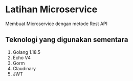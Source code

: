 # Latihan Microservice

Membuat Microservice dengan metode Rest API

## Teknologi yang digunakan sementara

1. Golang 1.18.5
2. Echo V4
3. Gorm
4. Claudinary
5. JWT
